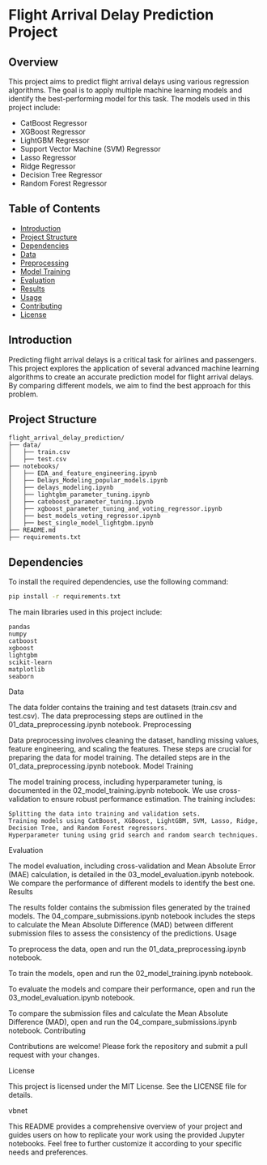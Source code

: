 # Flight Arrival Delay Prediction Project

## Overview
This project aims to predict flight arrival delays using various regression algorithms. The goal is to apply multiple machine learning models and identify the best-performing model for this task. The models used in this project include:

- CatBoost Regressor
- XGBoost Regressor
- LightGBM Regressor
- Support Vector Machine (SVM) Regressor
- Lasso Regressor
- Ridge Regressor
- Decision Tree Regressor
- Random Forest Regressor

## Table of Contents
- [Introduction](#introduction)
- [Project Structure](#project-structure)
- [Dependencies](#dependencies)
- [Data](#data)
- [Preprocessing](#preprocessing)
- [Model Training](#model-training)
- [Evaluation](#evaluation)
- [Results](#results)
- [Usage](#usage)
- [Contributing](#contributing)
- [License](#license)

## Introduction
Predicting flight arrival delays is a critical task for airlines and passengers. This project explores the application of several advanced machine learning algorithms to create an accurate prediction model for flight arrival delays. By comparing different models, we aim to find the best approach for this problem.

## Project Structure
```
flight_arrival_delay_prediction/
├── data/
│   ├── train.csv
│   ├── test.csv
├── notebooks/
│   ├── EDA_and_feature_engineering.ipynb
│   ├── Delays_Modeling_popular_models.ipynb
│   ├── delays_modeling.ipynb
│   ├── lightgbm_parameter_tuning.ipynb
│   ├── cateboost_parameter_tuning.ipynb
│   ├── xgboost_parameter_tuning_and_voting_regressor.ipynb
│   ├── best_models_voting_regressor.ipynb
│   ├── best_single_model_lightgbm.ipynb
├── README.md
├── requirements.txt
```


## Dependencies
To install the required dependencies, use the following command:
```bash
pip install -r requirements.txt
```

The main libraries used in this project include:

    pandas
    numpy
    catboost
    xgboost
    lightgbm
    scikit-learn
    matplotlib
    seaborn

Data

The data folder contains the training and test datasets (train.csv and test.csv). The data preprocessing steps are outlined in the 01_data_preprocessing.ipynb notebook.
Preprocessing

Data preprocessing involves cleaning the dataset, handling missing values, feature engineering, and scaling the features. These steps are crucial for preparing the data for model training. The detailed steps are in the 01_data_preprocessing.ipynb notebook.
Model Training

The model training process, including hyperparameter tuning, is documented in the 02_model_training.ipynb notebook. We use cross-validation to ensure robust performance estimation. The training includes:

    Splitting the data into training and validation sets.
    Training models using CatBoost, XGBoost, LightGBM, SVM, Lasso, Ridge, Decision Tree, and Random Forest regressors.
    Hyperparameter tuning using grid search and random search techniques.

Evaluation

The model evaluation, including cross-validation and Mean Absolute Error (MAE) calculation, is detailed in the 03_model_evaluation.ipynb notebook. We compare the performance of different models to identify the best one.
Results

The results folder contains the submission files generated by the trained models. The 04_compare_submissions.ipynb notebook includes the steps to calculate the Mean Absolute Difference (MAD) between different submission files to assess the consistency of the predictions.
Usage

To preprocess the data, open and run the 01_data_preprocessing.ipynb notebook.

To train the models, open and run the 02_model_training.ipynb notebook.

To evaluate the models and compare their performance, open and run the 03_model_evaluation.ipynb notebook.

To compare the submission files and calculate the Mean Absolute Difference (MAD), open and run the 04_compare_submissions.ipynb notebook.
Contributing

Contributions are welcome! Please fork the repository and submit a pull request with your changes.



License

This project is licensed under the MIT License. See the LICENSE file for details.

vbnet


This README provides a comprehensive overview of your project and guides users on how to replicate your work using the provided Jupyter notebooks. Feel free to further customize it according to your specific needs and preferences.


